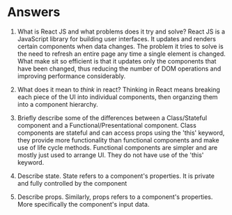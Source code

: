 # Answers

1.  What is React JS and what problems does it try and solve?
React JS is a JavaScript library for building user interfaces. It updates and renders certain components when data changes. The problem it tries to solve is the need to refresh an entire page any time a single element is changed. What make sit so efficient is that it updates only the components that have been changed, thus reducing the number of DOM operations and improving performance considerably.

1.  What does it mean to _think_ in react?
Thinking in React means breaking each piece of the UI into individual components, then organzing them into a component hierarchy.

1.  Briefly describe some of the differences between a Class/Stateful component and a Functional/Presentational component.
Class components are stateful and can access props using the 'this' keyword, they provide more functionality than functional components and make use of life cycle methods.
Functional components are simpler and are mostly just used to arrange UI. They do not have use of the 'this' keyword.

1.  Describe state.
State refers to a component's properties. It is private and fully controlled by the component

1.  Describe props.
Similarly, props refers to a component's properties. More specifically the component's input data.